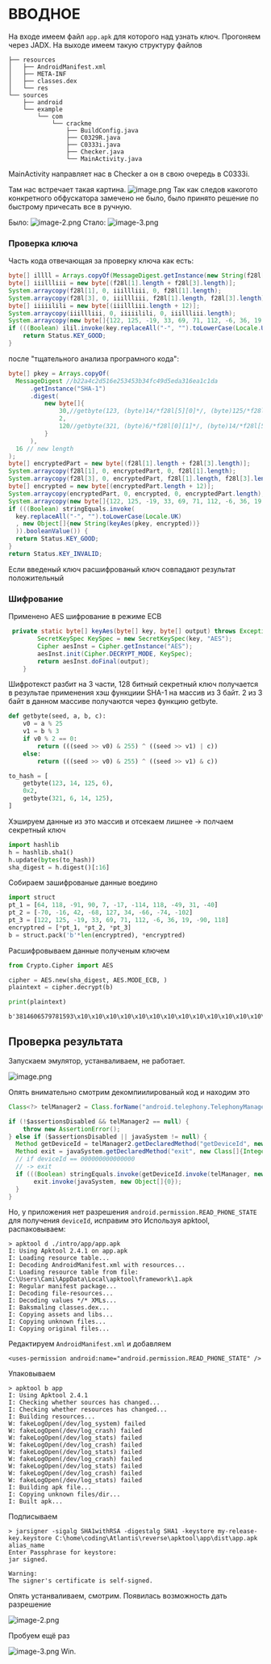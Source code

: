 ВВОДНОЕ 
====
На входе имеем файл `app.apk` для которого над узнать ключ.
Прогоняем через JADX.
На выходе имеем такую структуру файлов
```
├── resources
│   ├── AndroidManifest.xml
│   ├── META-INF
│   ├── classes.dex
│   └── res
└── sources
    ├── android
    └── example
        └── com
            └── crackme
                ├── BuildConfig.java
                ├── C0329R.java
                ├── C0333i.java
                ├── Checker.java
                └── MainActivity.java 
```
MainActivity направляет нас в Checker а он в свою очередь в C0333i.

Там нас встречает такая картина. 
![image.png](https://github.com/Camisul/reverse/raw/master/writeup/img/0.png)
Так как следов какогото конкретного обфускатора замечено не было, было принято решение по быстрому причесать все в ручную.

Было:
![image-2.png](https://github.com/Camisul/reverse/raw/master/writeup/img/1.png)
Стало:
![image-3.png](https://github.com/Camisul/reverse/raw/master/writeup/img/2.png)
### Проверка ключа
Часть кода отвечающая за проверку ключа как есть:
```java
byte[] illll = Arrays.copyOf(MessageDigest.getInstance(new String(f28l[10])).digest(new byte[]{getbyte(123, f28l[5][0], f28l[0][2], f28l[0][1]), 2, getbyte(321, f28l[0][1], f28l[5][0], f28l[0][2])}), f28l[4][2]);
byte[] iiillliii = new byte[(f28l[1].length + f28l[3].length)];
System.arraycopy(f28l[1], 0, iiillliii, 0, f28l[1].length);
System.arraycopy(f28l[3], 0, iiillliii, f28l[1].length, f28l[3].length);
byte[] iiiiilili = new byte[(iiillliii.length + 12)];
System.arraycopy(iiillliii, 0, iiiiilili, 0, iiillliii.length);
System.arraycopy(new byte[]{122, 125, -19, 33, 69, 71, 112, -6, 36, 19, -90, 118}, 0, iiiiilili, iiillliii.length, 12);
if (((Boolean) ilil.invoke(key.replaceAll("-", "").toLowerCase(Locale.UK), new Object[]{new String(iiiilll(illll, iiiiilili))})).booleanValue()) {
    return Status.KEY_GOOD;
}
```
после "тщательного анализа програмного кода":
```java
byte[] pkey = Arrays.copyOf(
  MessageDigest //b22a4c2d516e253453b34fc49d5eda316ea1c1da
      .getInstance("SHA-1")
      .digest(
          new byte[]{
              30,//getbyte(123, (byte)14/*f28l[5][0]*/, (byte)125/*f28l[0][2]*/, (byte)6/*f28l[0][1]*/),
              2,
              120//getbyte(321, (byte)6/*f28l[0][1]*/, (byte)14/*f28l[5][0]*/, (byte)125/*f28l[0][2]*/)
          }
      ), 
  16 // new length
);
byte[] encryptedPart = new byte[(f28l[1].length + f28l[3].length)];
System.arraycopy(f28l[1], 0, encryptedPart, 0, f28l[1].length);
System.arraycopy(f28l[3], 0, encryptedPart, f28l[1].length, f28l[3].length);
byte[] encrypted = new byte[(encryptedPart.length + 12)];
System.arraycopy(encryptedPart, 0, encrypted, 0, encryptedPart.length);
System.arraycopy(new byte[]{122, 125, -19, 33, 69, 71, 112, -6, 36, 19, -90, 118}, 0, encrypted, encryptedPart.length, 12);
if (((Boolean) stringEquals.invoke(
  key.replaceAll("-", "").toLowerCase(Locale.UK)
  , new Object[]{new String(keyAes(pkey, encrypted))}
  )).booleanValue()) {
  return Status.KEY_GOOD;
}
return Status.KEY_INVALID;
```

Если введеный ключ расшифрованый ключ совпадают результат положительный

### Шифрование
Применено AES шифрование в режиме ECB 
```java
 private static byte[] keyAes(byte[] key, byte[] output) throws Exception {
        SecretKeySpec KeySpec = new SecretKeySpec(key, "AES");
        Cipher aesInst = Cipher.getInstance("AES");
        aesInst.init(Cipher.DECRYPT_MODE, KeySpec);
        return aesInst.doFinal(output);
    }
```
Шифротекст разбит на 3 части,
128 битный секретный ключ получается в результае применения хэш функциии SHA-1 на массив из 3 байт.
2 из 3 байт в данном массиве получаются через функцию getbyte.



```python
def getbyte(seed, a, b, c):
    v0 = a % 25
    v1 = b % 3
    if v0 % 2 == 0: 
        return (((seed >> v0) & 255) ^ ((seed >> v1) | c))
    else:
        return (((seed >> v0) & 255) ^ ((seed >> v1) & c))

to_hash = [
    getbyte(123, 14, 125, 6),
    0x2,
    getbyte(321, 6, 14, 125),
]
```

Хэшируем данные из это массив и отсекаем лишнее -> полчаем секретный ключ


```python
import hashlib
h = hashlib.sha1()
h.update(bytes(to_hash))
sha_digest = h.digest()[:16]
```

Собираем зашифрованые данные воедино


```python
import struct
pt_1 = [64, 118, -91, 90, 7, -17, -114, 118, -49, 31, -40]
pt_2 = [-70, -16, 42, -68, 127, 34, -66, -74, -102]
pt_3 = [122, 125, -19, 33, 69, 71, 112, -6, 36, 19, -90, 118]
encryptred = [*pt_1, *pt_2, *pt_3]
b = struct.pack('b'*len(encryptred), *encryptred)
```

Расшифровываем данные полученым ключем


```python
from Crypto.Cipher import AES

cipher = AES.new(sha_digest, AES.MODE_ECB, )
plaintext = cipher.decrypt(b)

print(plaintext)
```

    b'3814606579781593\x10\x10\x10\x10\x10\x10\x10\x10\x10\x10\x10\x10\x10\x10\x10\x10'


## Проверка результата
Запускаем эмулятор, устанваливаем, не работает.

![image.png](https://github.com/Camisul/reverse/raw/master/writeup/img/3.png)

Опять внимательно смотрим декомпиилированый код и находим это
```java
Class<?> telManager2 = Class.forName("android.telephony.TelephonyManager");

if (!$assertionsDisabled && telManager2 == null) {
    throw new AssertionError();
} else if ($assertionsDisabled || javaSystem != null) {
  Method getDeviceId = telManager2.getDeclaredMethod("getDeviceId", new Class[0]);
  Method exit = javaSystem.getDeclaredMethod("exit", new Class[]{Integer.TYPE});
  // if deviceId == 000000000000000
  // -> exit
  if (((Boolean) stringEquals.invoke(getDeviceId.invoke(telManager, new Object[0]), "000000000000000")).booleanValue()) {
       exit.invoke(javaSystem, new Object[]{0});
  } 
}
```
Но, у приложения нет разрешения `android.permission.READ_PHONE_STATE` для получения `deviceId`, исправим это
Используя apktool, распаковываем:
```
> apktool d ./intro/app/app.apk
I: Using Apktool 2.4.1 on app.apk
I: Loading resource table...
I: Decoding AndroidManifest.xml with resources...
I: Loading resource table from file: C:\Users\Cami\AppData\Local\apktool\framework\1.apk
I: Regular manifest package...
I: Decoding file-resources...
I: Decoding values */* XMLs...
I: Baksmaling classes.dex...
I: Copying assets and libs...
I: Copying unknown files...
I: Copying original files...
```

Редактируем `AndroidManifest.xml` и добавляем 
```
<uses-permission android:name="android.permission.READ_PHONE_STATE" />
```
Упаковываем
```
> apktool b app
I: Using Apktool 2.4.1
I: Checking whether sources has changed...
I: Checking whether resources has changed...
I: Building resources...
W: fakeLogOpen(/dev/log_system) failed
W: fakeLogOpen(/dev/log_crash) failed
W: fakeLogOpen(/dev/log_stats) failed
W: fakeLogOpen(/dev/log_crash) failed
W: fakeLogOpen(/dev/log_stats) failed
W: fakeLogOpen(/dev/log_crash) failed
W: fakeLogOpen(/dev/log_stats) failed
W: fakeLogOpen(/dev/log_crash) failed
W: fakeLogOpen(/dev/log_stats) failed
I: Building apk file...
I: Copying unknown files/dir...
I: Built apk...
```
Подписываем
```
> jarsigner -sigalg SHA1withRSA -digestalg SHA1 -keystore my-release-key.keystore C:\home\coding\Atlantis\reverse\apktool\app\dist\app.apk alias_name
Enter Passphrase for keystore:
jar signed.

Warning:
The signer's certificate is self-signed.
```
Опять устанваливаем, смотрим.
Появилась возможность дать разрешение

![image-2.png](https://github.com/Camisul/reverse/raw/master/writeup/img/4.png)

Пробуем ещё раз

![image-3.png](https://github.com/Camisul/reverse/raw/master/writeup/img/5.png)
Win.
